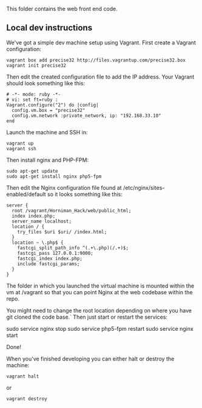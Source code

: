 This folder contains the web front end code.


## Local dev instructions

We've got a simple dev machine setup using Vagrant. First create a Vagrant
configuration:

    vagrant box add precise32 http://files.vagrantup.com/precise32.box
    vagrant init precise32

Then edit the created configuration file to add the IP address. Your Vagrant
should look something like this:

    # -*- mode: ruby -*-
    # vi: set ft=ruby :
    Vagrant.configure("2") do |config|
      config.vm.box = "precise32"
      config.vm.network :private_network, ip: "192.168.33.10"
    end

Launch the machine and SSH in:

    vagrant up
    vagrant ssh

Then install nginx and PHP-FPM:

    sudo apt-get update
    sudo apt-get install nginx php5-fpm

Then edit the Nginx configuration file found at
/etc/nginx/sites-enabled/default
so it looks something like this:

    server {
      root /vagrant/Horniman_Hack/web/public_html;
      index index.php;
      server_name localhost;
      location / {
        try_files $uri $uri/ /index.html;
      }
      location ~ \.php$ {
        fastcgi_split_path_info ^(.+\.php)(/.+)$;
        fastcgi_pass 127.0.0.1:9000;
        fastcgi_index index.php;
        include fastcgi_params;
      }
    }

The folder in which you launched the virtual machine is mounted within the
vm at /vagrant so that you can point Nginx at the web codebase within the repo.

You might need to change the root location depending on where you have git
cloned the code base.`
Then just start or restart the services:

   sudo service nginx stop
   sudo service php5-fpm restart
   sudo service nginx start

Done!

When you've finished developing you can either halt or destroy the machine:

    vagrant halt

or

    vagrant destroy







